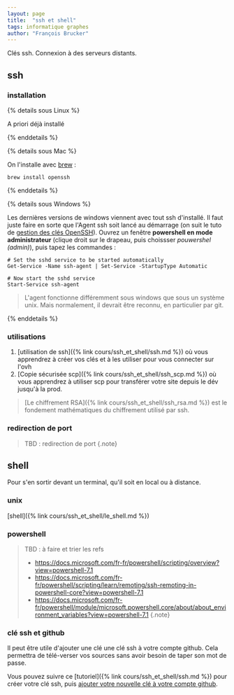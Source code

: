 ```yaml
---
layout: page
title:  "ssh et shell"
tags: informatique graphes
author: "François Brucker"
---
```



Clés ssh. Connexion à des serveurs distants.

## ssh

### installation

{% details sous Linux %}

A priori déjà installé

{% enddetails %}

{% details sous Mac %}

On l'installe avec [brew](https://brew.sh/) :

```shell
brew install openssh
```

{% enddetails %}

{% details sous Windows %}

Les dernières versions de windows viennent avec tout ssh d'installé. Il faut juste faire en sorte que l'Agent ssh soit lancé au démarrage (on suit le tuto de [gestion des clés OpenSSH](https://docs.microsoft.com/fr-fr/windows-server/administration/openssh/openssh_keymanagement)). Ouvrez un fenêtre **powershell en mode administrateur** (clique droit sur le drapeau, puis choissser *pouwershel (admin)*), puis tapez les commandes :

```shell
# Set the sshd service to be started automatically
Get-Service -Name ssh-agent | Set-Service -StartupType Automatic

# Now start the sshd service
Start-Service ssh-agent
```

> L'agent fonctionne différemment sous windows que sous un système unix. Mais normalement, il devrait être reconnu, en particulier par git.

{% enddetails %}

### utilisations

1. [utilisation de ssh]({% link cours/ssh_et_shell/ssh.md %}) où vous apprendrez à créer vos clés et à les utiliser pour vous connecter sur l'ovh
2. [Copie sécurisée scp]({% link cours/ssh_et_shell/ssh_scp.md %}) où vous apprendrez à utiliser scp pour transférer votre site depuis le dév jusqu'à la prod.

> [Le chiffrement RSA]({% link cours/ssh_et_shell/ssh_rsa.md %}) est le fondement mathématiques du chiffrement utilisé par ssh.

### redirection de port

> TBD : redirection de port
{.note}

## shell

Pour s'en sortir devant un terminal, qu'il soit en local ou à distance.

### unix

[shell]({% link cours/ssh_et_shell/le_shell.md %})

### powershell

> TBD : à faire et trier les refs
> * <https://docs.microsoft.com/fr-fr/powershell/scripting/overview?view=powershell-7.1>
> * <https://docs.microsoft.com/fr-fr/powershell/scripting/learn/remoting/ssh-remoting-in-powershell-core?view=powershell-7.1>
> * <https://docs.microsoft.com/fr-fr/powershell/module/microsoft.powershell.core/about/about_environment_variables?view=powershell-7.1>
{.note}

### clé ssh et github

Il peut être utile d'ajouter une clé une clé ssh à votre compte github. Cela permettra de télé-verser vos sources sans avoir besoin de taper son mot de passe.

Vous pouvez suivre ce [tutoriel]({% link cours/ssh_et_shell/ssh.md %}) pour créer votre clé ssh, puis [ajouter votre nouvelle clé à votre compte github](https://docs.github.com/en/github/authenticating-to-github/connecting-to-github-with-ssh/adding-a-new-ssh-key-to-your-github-account).

